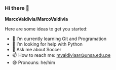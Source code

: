 ### Hi there 👋


**MarcoValdivia/MarcoValdivia** 

Here are some ideas to get you started:


- 🌱 I’m currently learning Git and Programation
- 🤔 I’m looking for help with Python
- 💬 Ask me about Soccer
- 📫 How to reach me: mvaldiviaar@unsa.edu.pe
- 😄 Pronouns: he/him

